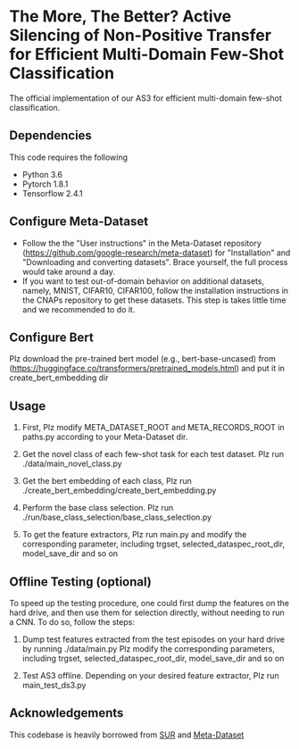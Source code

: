 # The More, The Better? Active Silencing of Non-Positive Transfer for Efficient Multi-Domain Few-Shot Classification

The official implementation of our AS3 for efficient multi-domain few-shot classification.


## Dependencies
This code requires the following
* Python 3.6
* Pytorch 1.8.1
* Tensorflow 2.4.1


## Configure Meta-Dataset
* Follow the the "User instructions" in the Meta-Dataset repository (https://github.com/google-research/meta-dataset) for "Installation" and "Downloading and converting datasets". Brace yourself, the full process would take around a day.
* If you want to test out-of-domain behavior on additional datasets, namely, MNIST, CIFAR10, CIFAR100, follow the installation instructions in the CNAPs repository to get these datasets. This step is takes little time and we recommended to do it.

## Configure Bert 
Plz download the pre-trained bert model (e.g., bert-base-uncased) from (https://huggingface.co/transformers/pretrained_models.html) and put it in create_bert_embedding dir
## Usage
1. First, Plz modify META_DATASET_ROOT and META_RECORDS_ROOT in paths.py according to your Meta-Dataset dir.

2. Get the novel class of each few-shot task for each test dataset. Plz run ./data/main_novel_class.py

3. Get the bert embedding of each class, Plz run ./create_bert_embedding/create_bert_embedding.py

4. Perform the base class selection. Plz run ./run/base_class_selection/base_class_selection.py

5. To get the feature extractors, Plz run main.py and modify the corresponding parameter, including trgset, selected_dataspec_root_dir, model_save_dir and so on

## Offline Testing (optional)
To speed up the testing procedure, one could first dump the features on the hard drive, and then use them for selection directly, without needing to run a CNN. To do so, follow the steps:

1. Dump test features extracted from the test episodes on your hard drive by running ./data/main.py
Plz modify the corresponding parameters, including trgset, selected_dataspec_root_dir, model_save_dir and so on

2. Test AS3 offline. Depending on your desired feature extractor, Plz run main_test_ds3.py

## Acknowledgements
This codebase is heavily borrowed from [SUR](https://github.com/dvornikita/SUR) and [Meta-Dataset](https://github.com/google-research/meta-dataset)


